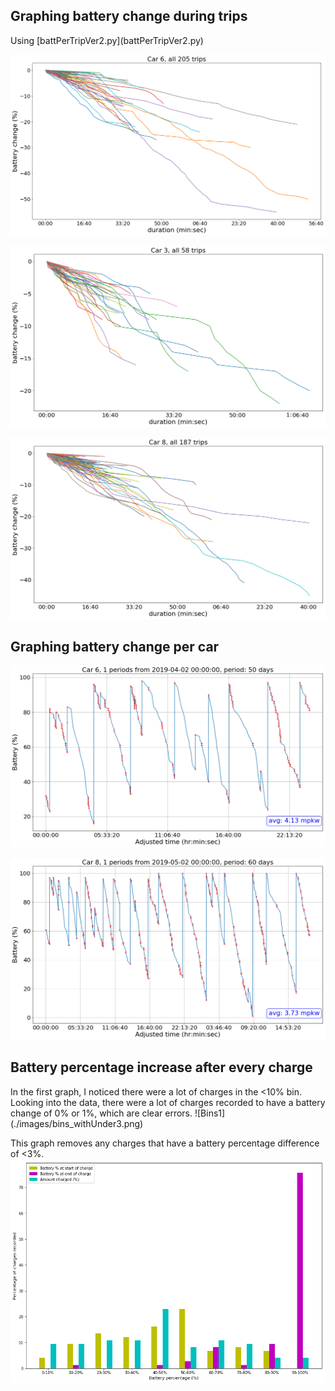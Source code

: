 <h2>Graphing battery change during trips</h2>
Using [battPerTripVer2.py](battPerTripVer2.py)

![Graph1](./images/slide4_car6.png)

![Graph2](./images/slide5_car3.png)

![Graph3](./images/slide5_car8.png)

<h2>Graphing battery change per car</h2>

![Graph4](./images/slide8_car6.png)

![Graph5](./images/slide9_car8.png)

<h2>Battery percentage increase after every charge</h2>
In the first graph, I noticed there were a lot of charges in the <10% bin. Looking into the data, there were a lot of charges recorded to have a battery change of 0% or 1%, which are clear errors.
![Bins1](./images/bins_withUnder3.png)

This graph removes any charges that have a battery percentage difference of <3%.
![Bins2](./images/bins_withoutUnder3.png)
